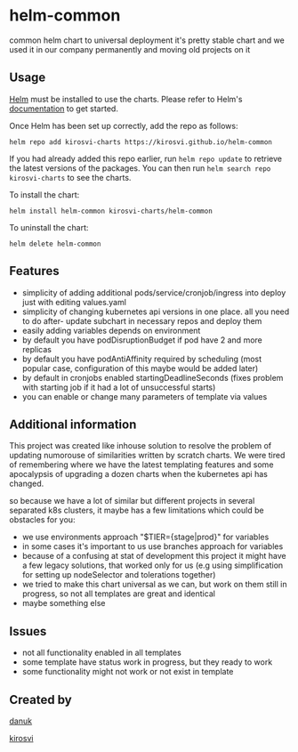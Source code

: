# helm-common
common helm chart to universal deployment
it's pretty stable chart and we used it in our company permanently and moving old projects on it

## Usage

[Helm](https://helm.sh) must be installed to use the charts.  Please refer to
Helm's [documentation](https://helm.sh/docs) to get started.

Once Helm has been set up correctly, add the repo as follows:

    helm repo add kirosvi-charts https://kirosvi.github.io/helm-common

If you had already added this repo earlier, run `helm repo update` to retrieve
the latest versions of the packages.  You can then run `helm search repo
kirosvi-charts` to see the charts.

To install the <chart-name> chart:

    helm install helm-common kirosvi-charts/helm-common

To uninstall the chart:

    helm delete helm-common

## Features

- simplicity of adding additional pods/service/cronjob/ingress into deploy just with editing values.yaml
- simplicity of changing kubernetes api versions in one place. all you need to do after- update subchart in necessary repos and deploy them
- easily adding variables depends on environment
- by default you have podDisruptionBudget if pod have 2 and more replicas
- by default you have podAntiAffinity required by scheduling (most popular case, configuration of this maybe would be added later)
- by default in cronjobs enabled startingDeadlineSeconds (fixes problem with starting job if it had a lot of unsuccessful starts)
- you can enable or change many parameters of template via values

## Additional information

This project was created like inhouse solution to resolve the problem of updating numorouse of similarities written by scratch charts. We were tired of remembering where we have the latest templating features and some apocalypsis of upgrading a dozen charts when the kubernetes api has changed.

so because we have a lot of similar but different projects in several separated k8s clusters, it maybe has a few limitations which could be obstacles for you:

- we use environments approach "$TIER={stage|prod}" for variables
- in some cases it's important to us use branches approach for variables
- because of a confusing at stat of development this project it might have a few legacy solutions, that worked only for us (e.g using simplification for setting up nodeSelector and tolerations together)
- we tried to make this chart universal as we can, but work on them still in progress, so not all templates are great and identical
- maybe something else

## Issues

- not all functionality enabled in all templates
- some template have status work in progress, but they ready to work
- some functionality might not work or not exist in template



## Created by

[danuk](https://github.com/danuk)

[kirosvi](https://github.com/kirosvi)

